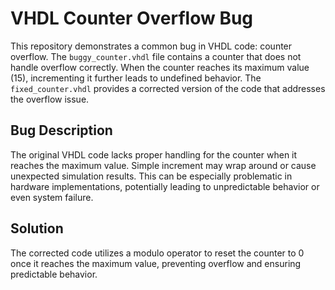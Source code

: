 # VHDL Counter Overflow Bug
This repository demonstrates a common bug in VHDL code: counter overflow. The `buggy_counter.vhdl` file contains a counter that does not handle overflow correctly.  When the counter reaches its maximum value (15), incrementing it further leads to undefined behavior. The `fixed_counter.vhdl` provides a corrected version of the code that addresses the overflow issue. 

## Bug Description
The original VHDL code lacks proper handling for the counter when it reaches the maximum value.  Simple increment may wrap around or cause unexpected simulation results. This can be especially problematic in hardware implementations, potentially leading to unpredictable behavior or even system failure. 

## Solution
The corrected code utilizes a modulo operator to reset the counter to 0 once it reaches the maximum value, preventing overflow and ensuring predictable behavior. 